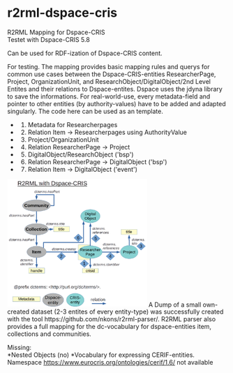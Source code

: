 # r2rml-dspace-cris
R2RML Mapping for Dspace-CRIS  
Testet with Dspace-CRIS 5.8  

Can be used for RDF-ization of Dspace-CRIS content.

For testing. 
The mapping provides basic mapping rules and querys for common use cases between the Dspace-CRIS-entities ResearcherPage, Project, OrganizationUnit, and ResearchObject/DigitalObject/2nd Level Entites and their relations to Dspace-entites.  Dspace uses the jdyna library to save the informations.
For real-world-use, every metadata-field and pointer to other entities (by authority-values) have to be added and adapted singularly. The code here can be used as an template. 

* 1. Metadata for Researcherpages
* 2. Relation Item -> Researcherpages using AuthorityValue
* 3. Project/OrganizationUnit
* 4. Relation ResearcherPage -> Project
* 5. DigitalObject/ResearchObject ('bsp') 
* 6. Relation ResearcherPage -> DigitalObject ('bsp')
* 7. Relation Item -> DigitalObject ('event')

<img src="r2rml_dspace_cris_steps.png" width="320" alt="Overview over relations between Dspace- and CRIS-entities and their metadata">
A Dump of a small own-created dataset (2-3 entites of every entity-type) was successfully created with the tool https://github.com/nkons/r2rml-parser/.  
R2RML parser also provides a full mapping for the dc-vocabulary for dspace-entities item, collections and communities.

Missing:  
*Nested Objects (no)
*Vocabulary for expressing CERIF-entities. Namespace https://www.eurocris.org/ontologies/cerif/1.6/ not available

